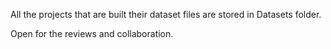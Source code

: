 All the projects that are built their dataset files are stored in Datasets folder.

Open for the reviews and collaboration.
